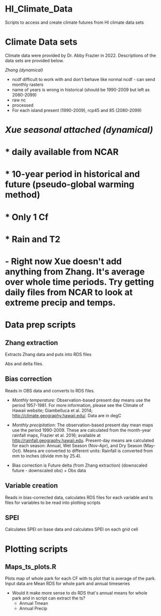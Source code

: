 # HI_Climate_Data
Scripts to access and create climate futures from HI climate data sets

# Climate Data sets
Climate data were provided by Dr. Abby Frazier in 2022. Descriptions of the data sets are provided below.

*Zhang (dynamical)*
* ncdf difficult to work with and don't behave like normal ncdf - can send monthly rasters
* name of years is wrong in historical (should be 1990-2009 but left as 2080-2099)
* raw nc
* processed
* For each island present (1990-2009), rcp45 and 85 (2080-2099)
  
# *Xue seasonal attached (dynamical)*
# * daily available from NCAR
# * 10-year period in historical and future (pseudo-global warming method)
# * Only 1 Cf
# * Rain and T2
# 
# - Right now Xue doesn't add anything from Zhang. It's average over whole time periods. Try getting daily files from NCAR to look at extreme precip and temps.

# Data prep scripts
## Zhang extraction
Extracts Zhang data and puts into RDS files

Abs and delta files.

## Bias correction
Reads in OBS data and converts to RDS files.
  * *Monthly temperature:* Observation-based present day means use the period 1957-1981. For more information, please see the Climate of Hawaii website; Giambelluca et al. 2014; http://climate.geography.hawaii.edu/. Data are in degC

  * *Monthly precipitation:* The observation-based present day mean maps use the period 1990-2009. These are calculated from the month-year rainfall maps, Frazier et al. 2016; available at http://rainfall.geography.hawaii.edu. Present-day means are calculated for each season: Annual, Wet Season (Nov-Apr), and Dry Season (May-Oct). Means are converted to different units: Rainfall is converted from mm to inches (divide mm by 25.4).

  * Bias correction is Future delta (from Zhang extraction) (downscaled future - downscaled obs) + Obs data

## Variable creation
Reads in bias-corrected data, calculates RDS files for each variable and ts files for variables to be read into plotting scripts

## SPEI
Calculates SPEI on base data and calculates SPEI on each grid cell


# Plotting scripts

## Maps_ts_plots.R
Plots map of whole park for each CF with ts plot that is average of the park.
Input data are Mean RDS for whole park and annual timeseries
- Would it make more sense to do RDS that's annual means for whole park and in script can extract the ts?
  * Annual Tmean
  * Annual Precip





